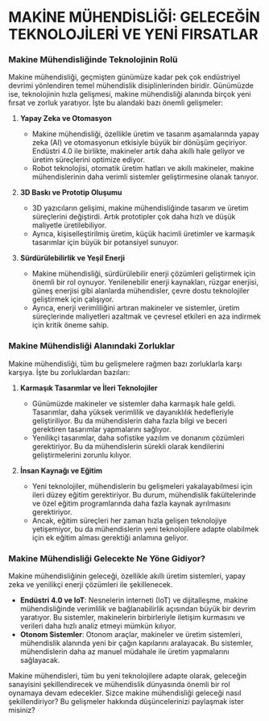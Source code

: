# MAKİNE MÜHENDİSLİĞİ: GELECEĞİN TEKNOLOJİLERİ VE YENİ FIRSATLAR

### Makine Mühendisliğinde Teknolojinin Rolü

Makine mühendisliği, geçmişten günümüze kadar pek çok endüstriyel devrimi yönlendiren temel mühendislik disiplinlerinden biridir. Günümüzde ise, teknolojinin hızla gelişmesi, makine mühendisliği alanında birçok yeni fırsat ve zorluk yaratıyor. İşte bu alandaki bazı önemli gelişmeler:

1. **Yapay Zeka ve Otomasyon**

    - Makine mühendisliği, özellikle üretim ve tasarım aşamalarında yapay zeka (AI) ve otomasyonun etkisiyle büyük bir dönüşüm geçiriyor. Endüstri 4.0 ile birlikte, makineler artık daha akıllı hale geliyor ve üretim süreçlerini optimize ediyor.
    - Robot teknolojisi, otomatik üretim hatları ve akıllı makineler, makine mühendislerinin daha verimli sistemler geliştirmesine olanak tanıyor.

2. **3D Baskı ve Prototip Oluşumu**

    - 3D yazıcıların gelişimi, makine mühendisliğinde tasarım ve üretim süreçlerini değiştirdi. Artık prototipler çok daha hızlı ve düşük maliyetle üretilebiliyor.
    - Ayrıca, kişiselleştirilmiş üretim, küçük hacimli üretimler ve karmaşık tasarımlar için büyük bir potansiyel sunuyor.

3. **Sürdürülebilirlik ve Yeşil Enerji**
    - Makine mühendisliği, sürdürülebilir enerji çözümleri geliştirmek için önemli bir rol oynuyor. Yenilenebilir enerji kaynakları, rüzgar enerjisi, güneş enerjisi gibi alanlarda mühendisler, çevre dostu teknolojiler geliştirmek için çalışıyor.
    - Ayrıca, enerji verimliliğini artıran makineler ve sistemler, üretim süreçlerinde maliyetleri azaltmak ve çevresel etkileri en aza indirmek için kritik öneme sahip.

### Makine Mühendisliği Alanındaki Zorluklar

Makine mühendisliği, tüm bu gelişmelere rağmen bazı zorluklarla karşı karşıya. İşte bu zorluklardan bazıları:

1. **Karmaşık Tasarımlar ve İleri Teknolojiler**

    - Günümüzde makineler ve sistemler daha karmaşık hale geldi. Tasarımlar, daha yüksek verimlilik ve dayanıklılık hedefleriyle geliştiriliyor. Bu da mühendislerin daha fazla bilgi ve beceri gerektiren tasarımlar yapmalarını sağlıyor.
    - Yenilikçi tasarımlar, daha sofistike yazılım ve donanım çözümleri gerektiriyor. Bu da mühendislerin sürekli olarak kendilerini geliştirmelerini zorunlu kılıyor.

2. **İnsan Kaynağı ve Eğitim**
    - Yeni teknolojiler, mühendislerin bu gelişmeleri yakalayabilmesi için ileri düzey eğitim gerektiriyor. Bu durum, mühendislik fakültelerinde ve özel eğitim programlarında daha fazla kaynak ayrılmasını gerektiriyor.
    - Ancak, eğitim süreçleri her zaman hızla gelişen teknolojiye yetişemiyor, bu da mühendislerin yeni teknolojilere adapte olabilmek için ek eğitim alması gerektiği anlamına geliyor.

### Makine Mühendisliği Gelecekte Ne Yöne Gidiyor?

Makine mühendisliğinin geleceği, özellikle akıllı üretim sistemleri, yapay zeka ve yenilikçi enerji çözümleri ile şekillenecek.

-   **Endüstri 4.0 ve IoT**: Nesnelerin interneti (IoT) ve dijitalleşme, makine mühendisliğinde verimlilik ve bağlanabilirlik açısından büyük bir devrim yaratıyor. Bu sistemler, makinelerin birbirleriyle iletişim kurmasını ve verileri daha hızlı analiz etmeyi mümkün kılıyor.
-   **Otonom Sistemler**: Otonom araçlar, makineler ve üretim sistemleri, mühendislik alanında yeni bir çağın kapılarını aralayacak. Bu sistemler, mühendislerin daha az manuel müdahale ile üretim yapmalarını sağlayacak.

Makine mühendisleri, tüm bu yeni teknolojilere adapte olarak, geleceğin sanayisini şekillendirecek ve mühendislik dünyasında önemli bir rol oynamaya devam edecekler. Sizce makine mühendisliği geleceği nasıl şekillendiriyor? Bu gelişmeler hakkında düşüncelerinizi paylaşmak ister misiniz?
